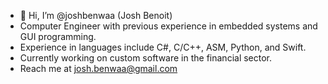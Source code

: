 - 👋 Hi, I’m @joshbenwaa (Josh Benoit)
- Computer Engineer with previous experience in embedded systems and GUI programming.
- Experience in languages include C#, C/C++, ASM, Python, and Swift.
- Currently working on custom software in the financial sector.
- Reach me at josh.benwaa@gmail.com

<!---
joshbenwaa/joshbenwaa is a ✨ special ✨ repository because its `README.md` (this file) appears on your GitHub profile.
You can click the Preview link to take a look at your changes.
--->
